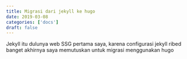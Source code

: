 ```yaml
---
title: Migrasi dari jekyll ke hugo
date: 2019-03-08
categories: ['docs']
draft: false
---
```


Jekyll itu dulunya web SSG pertama saya, karena configurasi jekyll ribed banget akhirnya saya memutuskan untuk migrasi menggunakan hugo